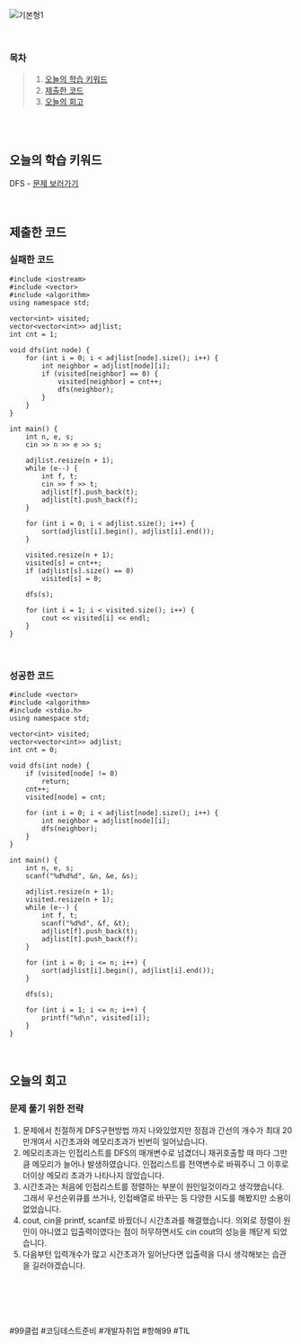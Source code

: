 ![기본형1](https://github.com/user-attachments/assets/59c8f098-d17c-4c81-a65c-d6147f20a611)

<br>

### 목차
> 1. [오늘의 학습 키워드](#오늘의-학습-키워드)
> 2. [제출한 코드](#제출한-코드)
> 3. [오늘의 회고](#오늘의-회고)

<br><br>

## 오늘의 학습 키워드
DFS - [문제 보러가기](https://www.acmicpc.net/problem/24479)
  
<br>

## 제출한 코드
### 실패한 코드
```
#include <iostream>
#include <vector>
#include <algorithm>
using namespace std;

vector<int> visited;
vector<vector<int>> adjlist;
int cnt = 1;

void dfs(int node) {
    for (int i = 0; i < adjlist[node].size(); i++) {
        int neighbor = adjlist[node][i];
        if (visited[neighbor] == 0) {
            visited[neighbor] = cnt++;
            dfs(neighbor);
        }
    }
}

int main() {
    int n, e, s;
    cin >> n >> e >> s;

    adjlist.resize(n + 1);
    while (e--) {
        int f, t;
        cin >> f >> t;
        adjlist[f].push_back(t);
        adjlist[t].push_back(f);
    }

    for (int i = 0; i < adjlist.size(); i++) {
        sort(adjlist[i].begin(), adjlist[i].end());
    }

    visited.resize(n + 1);
    visited[s] = cnt++;
    if (adjlist[s].size() == 0)
        visited[s] = 0;

    dfs(s);

    for (int i = 1; i < visited.size(); i++) {
        cout << visited[i] << endl;
    }
}

```

<br>

### 성공한 코드
```
#include <vector>
#include <algorithm>
#include <stdio.h>
using namespace std;

vector<int> visited;
vector<vector<int>> adjlist;
int cnt = 0;

void dfs(int node) {
    if (visited[node] != 0)
        return;
    cnt++;
    visited[node] = cnt;

    for (int i = 0; i < adjlist[node].size(); i++) {
        int neighbor = adjlist[node][i];
        dfs(neighbor);
    }
}

int main() {
    int n, e, s;
    scanf("%d%d%d", &n, &e, &s);

    adjlist.resize(n + 1);
    visited.resize(n + 1);
    while (e--) {
        int f, t;
        scanf("%d%d", &f, &t);
        adjlist[f].push_back(t);
        adjlist[t].push_back(f);
    }

    for (int i = 0; i <= n; i++) {
        sort(adjlist[i].begin(), adjlist[i].end());
    }

    dfs(s);

    for (int i = 1; i <= n; i++) {
        printf("%d\n", visited[i]);
    }
}

```

<br>

## 오늘의 회고
### 문제 풀기 위한 전략
1. 문제에서 친절하게 DFS구현방법 까지 나와있었지만 정점과 간선의 개수가 최대 20만개여서 시간초과와 메모리초과가 빈번히 일어났습니다.
2. 메모리초과는 인접리스트를 DFS의 매개변수로 넘겼더니 재귀호출할 때 마다 그만큼 메모리가 늘어나 발생하였습니다. 인접리스트를 전역변수로 바꿔주니 그 이후로 더이상 메모리 초과가 나타나지 않았습니다.
3. 시간초과는 처음에 인접리스트를 정렬하는 부분이 원인일것이라고 생각했습니다. 그래서 우선순위큐를 쓰거나, 인접배열로 바꾸는 등 다양한 시도를 해봤지만 소용이 없었습니다.
4. cout, cin을 printf, scanf로 바꿨더니 시간초과를 해결했습니다. 의외로 정렬이 원인이 아니였고 입출력이였다는 점이 허무하면서도 cin cout의 성능을 깨닫게 되었습니다.
5. 다음부턴 입력개수가 많고 시간초과가 일어난다면 입출력을 다시 생각해보는 습관을 길러야겠습니다.
   <br>

<br>    
<br>
<br>
<br>

#99클럽 #코딩테스트준비 #개발자취업 #항해99 #TIL

